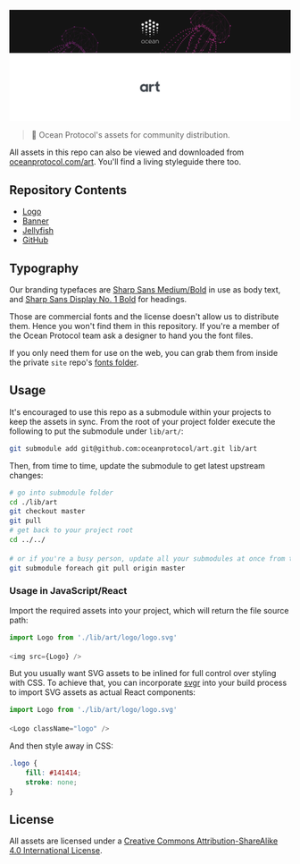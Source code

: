 [![art](github/repo-banner@2x.png)](https://oceanprotocol.com)

> 🐳 Ocean Protocol's assets for community distribution.

All assets in this repo can also be viewed and downloaded from [oceanprotocol.com/art](https://oceanprotocol.com/art). You'll find a living styleguide there too.

## Repository Contents

- [Logo](logo/)
- [Banner](banner/)
- [Jellyfish](jellyfish/)
- [GitHub](github/)

## Typography

Our branding typefaces are [Sharp Sans Medium/Bold](https://sharptype.co/typefaces/sharp-sans/#features) in use as body text, and [Sharp Sans Display No. 1 Bold](https://sharptype.co/typefaces/sharp-sans-display-no1/) for headings.

Those are commercial fonts and the license doesn't allow us to distribute them. Hence you won't find them in this repository. If you're a member of the Ocean Protocol team ask a designer to hand you the font files.

If you only need them for use on the web, you can grab them from inside the private `site` repo's [fonts folder](https://github.com/oceanprotocol/site/tree/master/public/fonts).

## Usage

It's encouraged to use this repo as a submodule within your projects to keep the assets in sync. From the root of your project folder execute the following to put the submodule under `lib/art/`:

```bash
git submodule add git@github.com:oceanprotocol/art.git lib/art
```

Then, from time to time, update the submodule to get latest upstream changes:

```bash
# go into submodule folder
cd ./lib/art
git checkout master
git pull
# get back to your project root
cd ../../

# or if you're a busy person, update all your submodules at once from the root of your project
git submodule foreach git pull origin master
```

### Usage in JavaScript/React

Import the required assets into your project, which will return the file source path:

```js
import Logo from './lib/art/logo/logo.svg'

<img src={Logo} />
```

But you usually want SVG assets to be inlined for full control over styling with CSS. To achieve that, you can incorporate [svgr](https://github.com/smooth-code/svgr) into your build process to import SVG assets as actual React components:

```js
import Logo from './lib/art/logo/logo.svg'

<Logo className="logo" />
```

And then style away in CSS:

```css
.logo {
    fill: #141414;
    stroke: none;
}
```

## License

All assets are licensed under a [Creative Commons Attribution-ShareAlike 4.0 International License](http://creativecommons.org/licenses/by-sa/4.0/).
